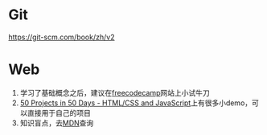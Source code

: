 # Git
https://git-scm.com/book/zh/v2

# Web
1. 学习了基础概念之后，建议在[freecodecamp](https://www.freecodecamp.org/chinese/learn/2022/responsive-web-design/)网站上小试牛刀
2. [50 Projects in 50 Days - HTML/CSS and JavaScript](https://github.com/bradtraversy/50projects50days)上有很多小demo，可以直接用于自己的项目
3. 知识盲点，去[MDN](https://developer.mozilla.org/zh-CN/)查询


